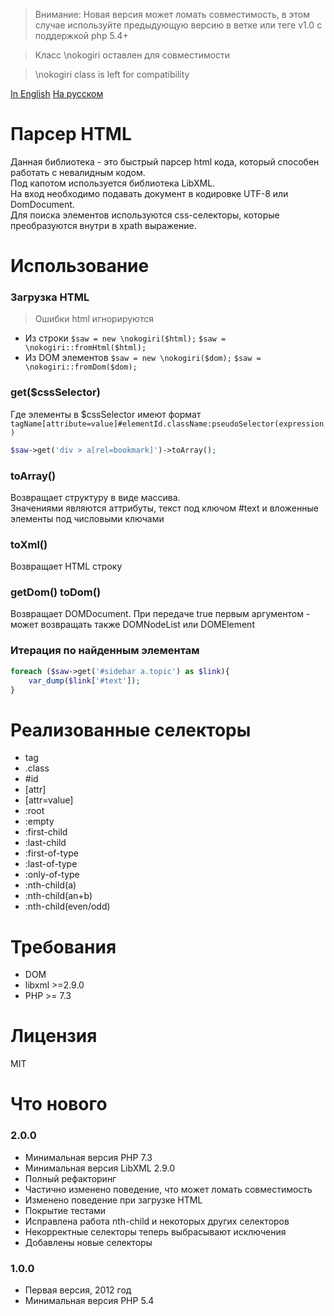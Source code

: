 > Внимание: Новая версия может ломать совместимость, в этом случае используйте предыдующую версию в ветке или теге v1.0 с поддержкой php 5.4+

> Класс \nokogiri оставлен для совместимости

> \nokogiri class is left for compatibility

[In English](README.md) [На русском](README.RU.md)

Парсер HTML
===========
Данная библиотека - это быстрый парсер html кода, который способен работать с невалидным кодом.<br />
Под капотом используется библиотека LibXML.<br />
На вход необходимо подавать документ в кодировке UTF-8 или DomDocument.<br />
Для поиска элементов используются css-селекторы, которые преобразуются внутри в xpath выражение.<br />

Использование
===================================
### Загрузка HTML
> Ошибки html игнорируются
* Из строки `$saw = new \nokogiri($html);` `$saw = \nokogiri::fromHtml($html);`
* Из DOM элементов `$saw = new \nokogiri($dom);` `$saw = \nokogiri::fromDom($dom);`

### get($cssSelector)
Где элементы в $cssSelector имеют формат
`tagName[attribute=value]#elementId.className:pseudoSelector(expression)`
```php
$saw->get('div > a[rel=bookmark]')->toArray();
```
### toArray()
Возвращает структуру в виде массива.<br />
Значениями являются аттрибуты, текст под ключом #text и вложенные элементы под числовыми ключами

### toXml()
Возвращает HTML строку

### getDom() toDom()
Возвращает DOMDocument.
При передаче true первым аргументом - может возвращать также DOMNodeList или DOMElement

### Итерация по найденным элементам
```php
foreach ($saw->get('#sidebar a.topic') as $link){
    var_dump($link['#text']);
}
```

Реализованные селекторы
=========================
* tag
* .class
* \#id
* \[attr\]
* \[attr=value\]
* :root
* :empty
* :first-child
* :last-child
* :first-of-type
* :last-of-type
* :only-of-type
* :nth-child(a)
* :nth-child(an+b)
* :nth-child(even/odd)

Требования
============
* DOM
* libxml >=2.9.0
* PHP >= 7.3

Лицензия
========
MIT

Что нового
==========
### 2.0.0
* Минимальная версия PHP 7.3
* Минимальная версия LibXML 2.9.0
* Полный рефакторинг
* Частично изменено поведение, что может ломать совместимость
* Изменено поведение при загрузке HTML
* Покрытие тестами
* Исправлена работа nth-child и некоторых других селекторов
* Некорректные селекторы теперь выбрасывают исключения
* Добавлены новые селекторы

### 1.0.0
* Первая версия, 2012 год
* Минимальная версия PHP 5.4
